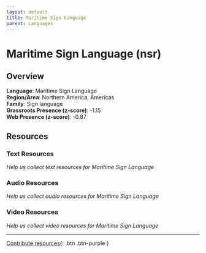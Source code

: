 ```yaml
---
layout: default
title: Maritime Sign Language
parent: Languages
---
```


# Maritime Sign Language (nsr)

## Overview

**Language**: Maritime Sign Language  
**Region/Area**: Northern America, Americas  
**Family**: Sign language  
**Grassroots Presence (z-score)**: -1.15  
**Web Presence (z-score)**: -0.87  

## Resources

### Text Resources
*Help us collect text resources for Maritime Sign Language*

### Audio Resources
*Help us collect audio resources for Maritime Sign Language*

### Video Resources
*Help us collect video resources for Maritime Sign Language*

---

[Contribute resources](https://forms.office.com/e/1SfLJx3u1r){: .btn .btn-purple }
